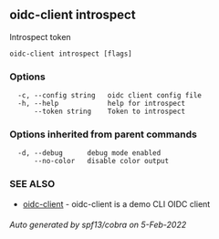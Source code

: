 ## oidc-client introspect

Introspect token

```
oidc-client introspect [flags]
```

### Options

```
  -c, --config string   oidc client config file
  -h, --help            help for introspect
      --token string    Token to introspect
```

### Options inherited from parent commands

```
  -d, --debug      debug mode enabled
      --no-color   disable color output
```

### SEE ALSO

* [oidc-client](oidc-client.md)	 - oidc-client is a demo CLI OIDC client

###### Auto generated by spf13/cobra on 5-Feb-2022
